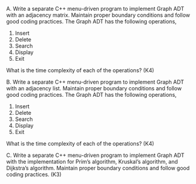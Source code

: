 A. Write a separate C++ menu-driven program to implement Graph ADT with an adjacency matrix. Maintain proper boundary conditions and follow good coding practices. The Graph ADT has the following operations,

1. Insert
2. Delete
3. Search
4. Display
5. Exit

What is the time complexity of each of the operations? (K4)

B. Write a separate C++ menu-driven program to implement Graph ADT with an adjacency list. Maintain proper boundary conditions and follow good coding practices. The Graph ADT has the following operations,

1. Insert
2. Delete
3. Search
4. Display
5. Exit

What is the time complexity of each of the operations? (K4)

C. Write a separate C++ menu-driven program to implement Graph ADT with the implementation for Prim’s algorithm, Kruskal’s algorithm, and Dijkstra’s algorithm. Maintain proper boundary conditions and follow good coding practices. (K3)
